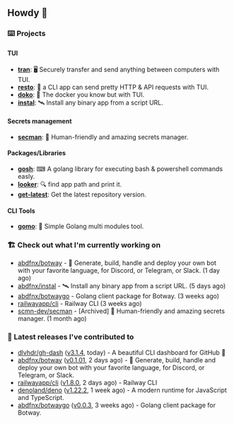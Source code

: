 ## Howdy 👋

### ⌨️ Projects

#### TUI

- [**tran**](https://github.com/abdfnx/tran): 🖥 Securely transfer and send anything between computers with TUI.
- [**resto**](https://github.com/abdfnx/resto): 🔗 a CLI app can send pretty HTTP & API requests with TUI.
- [**doko**](https://github.com/abdfnx/doko): 🐳 The docker you know but with TUI.
- [**instal**](https://github.com/abdfnx/instal): 🛰️ Install any binary app from a script URL.

#### Secrets management

- [**secman**](https://github.com/scmn-dev/secman): 👊 Human-friendly and amazing secrets manager.

#### Packages/Libraries

- [**gosh**](https://github.com/abdfnx/gosh): ⌨ A golang library for executing bash & powershell commands easly.
- [**looker**](https://github.com/abdfnx/looker): 🔍 find app path and print it.
- [**get-latest**](https://github.com/scmn-dev/get-latest): Get the latest repository version.

#### CLI Tools

- [**gomo**](https://github.com/abdfnx/gomo): 📐 Simple Golang multi modules tool.

### 🏗️ Check out what I'm currently working on


- [abdfnx/botway](https://github.com/abdfnx/botway) - 🤖 Generate, build, handle and deploy your own bot with your favorite language, for Discord, or Telegram, or Slack. (1 day ago)
- [abdfnx/instal](https://github.com/abdfnx/instal) - 🛰 Install any binary app from a script URL. (5 days ago)
- [abdfnx/botwaygo](https://github.com/abdfnx/botwaygo) - Golang client package for Botway. (3 weeks ago)
- [railwayapp/cli](https://github.com/railwayapp/cli) - Railway CLI (3 weeks ago)
- [scmn-dev/secman](https://github.com/scmn-dev/secman) - [Archived] 👊 Human-friendly and amazing secrets manager. (1 month ago)

### 🔭 Latest releases I've contributed to

- [dlvhdr/gh-dash](https://github.com/dlvhdr/gh-dash) ([v3.1.4](https://github.com/dlvhdr/gh-dash/releases/tag/v3.1.4), today) - A beautiful CLI dashboard for GitHub 🚀 
- [abdfnx/botway](https://github.com/abdfnx/botway) ([v0.1.01](https://github.com/abdfnx/botway/releases/tag/v0.1.01), 2 days ago) - 🤖 Generate, build, handle and deploy your own bot with your favorite language, for Discord, or Telegram, or Slack.
- [railwayapp/cli](https://github.com/railwayapp/cli) ([v1.8.0](https://github.com/railwayapp/cli/releases/tag/v1.8.0), 2 days ago) - Railway CLI
- [denoland/deno](https://github.com/denoland/deno) ([v1.22.2](https://github.com/denoland/deno/releases/tag/v1.22.2), 1 week ago) - A modern runtime for JavaScript and TypeScript.
- [abdfnx/botwaygo](https://github.com/abdfnx/botwaygo) ([v0.0.3](https://github.com/abdfnx/botwaygo/releases/tag/v0.0.3), 3 weeks ago) - Golang client package for Botway.
